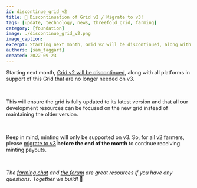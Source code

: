 ```yaml
---
id: discontinue_grid_v2
title: 🚨 Discontinuation of Grid v2 / Migrate to v3!
tags: [update, technology, news, threefold_grid, farming]
category: [foundation]
image: ./discontinue_grid_v2.png
image_caption: 
excerpt: Starting next month, Grid v2 will be discontinued, along with all platforms in support of this Grid that are no longer needed on v3.
authors: [sam_taggart]
created: 2022-09-23
---
```


Starting next month, [Grid v2 will be discontinued](https://forum.threefold.io/t/discontinuation-grid-v2/3385), along with all platforms in support of this Grid that are no longer needed on v3.

<br/>

This will ensure the grid is fully updated to its latest version and that all our development resources can be focused on the new grid instead of maintaining the older version.

<br/>

Keep in mind, minting will only be supported on v3. So, for all v2 farmers, please [migrate to v3](https://forum.threefold.io/t/farming-migration-grid-v2-v3/2143) **before the end of the month** to continue receiving minting payouts.

<br/>

_The [farming chat](https://t.me/threefoldfarmers) and [the forum](https://forum.threefold.io/) are great resources if you have any questions. _*_Together_*_ we build!_ 💪

